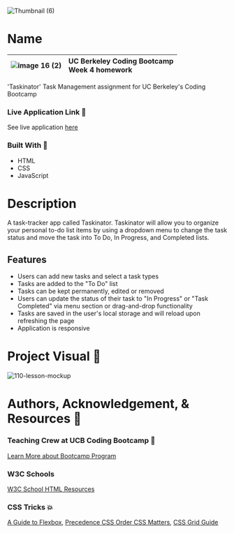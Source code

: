 ![Thumbnail (6)](https://user-images.githubusercontent.com/77648727/108649729-c4190580-7472-11eb-9f42-5c2ae4ff49b4.png)

# Name 


 |![image 16 (2)](https://user-images.githubusercontent.com/77648727/108654344-54f4de80-747d-11eb-9a16-12318f82e4a8.png)| UC Berkeley Coding Bootcamp <br> Week 4 homework |
|---|:---| 


'Taskinator' Task Management assignment for UC Berkeley's Coding Bootcamp

### Live Application Link :eyes:
See live application [here](https://sarahdurks.github.io/taskinator-app/)

### Built With :toolbox: 
- HTML
- CSS
- JavaScript

# Description 
A task-tracker app called Taskinator. Taskinator will allow you to organize your personal to-do list items by using a dropdown menu to change the task status and move the task into To Do, In Progress, and Completed lists.

## Features

- Users can add new tasks and select a task types
- Tasks are added to the "To Do" list
- Tasks can be kept permanently, edited or removed 
- Users can update the status of their task to "In Progress" or "Task Completed" via menu section or drag-and-drop functionality
- Tasks are saved in the user's local storage and will reload upon refreshing the page
- Application is responsive


# Project Visual :metal:
![110-lesson-mockup](https://user-images.githubusercontent.com/77648727/107865460-74579000-6e1b-11eb-8491-b2b3021ec493.gif)

# Authors, Acknowledgement, & Resources :handshake:
### Teaching Crew at UCB Coding Bootcamp :tada:
[Learn More about Bootcamp Program](https://bootcamp.berkeley.edu/coding/) 

### W3C Schools
[W3C School HTML Resources](https://www.w3schools.com/html/html5_draganddrop.asp)

### CSS Tricks :boom:
[A Guide to Flexbox](https://css-tricks.com/snippets/css/a-guide-to-flexbox),
[Precedence CSS Order CSS Matters](https://css-tricks.com/precedence-css-order-css-matters),
[CSS Grid Guide](https://css-tricks.com/snippets/css/complete-guide-grid/)

